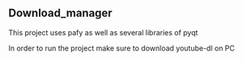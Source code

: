 ## Download_manager

This project uses pafy as well as several libraries of pyqt 

In order to run the project make sure to download youtube-dl on PC
